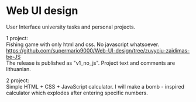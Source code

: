 # Web UI design

User Interface university tasks and personal projects.   

1 project:  
Fishing game with only html and css. No javascript whatsoever.  
https://github.com/supermario9000/Web-UI-design/tree/zuvyciu-zaidimas-be-JS  
The release is published as "v1_no_js". Project text and comments are lithuanian.  

2 project:  
Simple HTML + CSS + JavaScript calculator. I will make a bomb - inspired calculator which explodes after entering specific numbers.  

